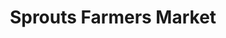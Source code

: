 ---
title: "Sprouts Farmers Market"
url: /mesa/sprouts-farmers-market-east-southern-avenue/
shop: supermarket
---